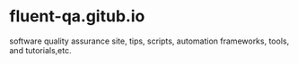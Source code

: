 # fluent-qa.gitub.io
software quality assurance site, tips, scripts, automation frameworks, tools, and tutorials,etc.
